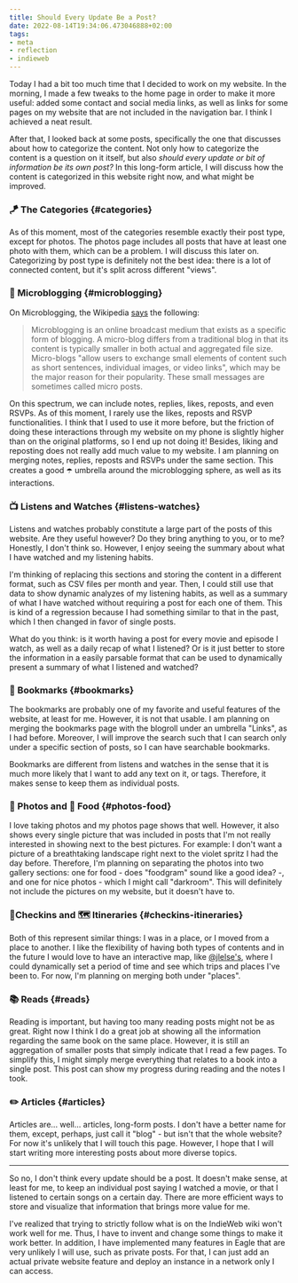 ```yaml
---
title: Should Every Update Be a Post?
date: 2022-08-14T19:34:06.473046888+02:00
tags:
- meta
- reflection
- indieweb
---
```


Today I had a bit too much time that I decided to work on my website. In the morning, I made a few tweaks to the home page in order to make it more useful: added some contact and social media links, as well as links for some pages on my website that are not included in the navigation bar. I think I achieved a neat result.

<!--more-->

After that, I looked back at some posts, specifically the one that discusses about how to categorize the content. Not only how to categorize the content is a question on it itself, but also _should every update or bit of information be its own post?_ In this long-form article, I will discuss how the content is categorized in this website right now, and what might be improved.

### 🪁 The Categories {#categories}

As of this moment, most of the categories resemble exactly their post type, except for photos. The photos page includes all posts that have at least one photo with them, which can be a problem. I will discuss this later on. Categorizing by post type is definitely not the best idea: there is a lot of connected content, but it's split across different "views".

### 💬 Microblogging {#microblogging}

On Microblogging, the Wikipedia [says](https://en.wikipedia.org/wiki/Microblogging) the following:

> Microblogging is an online broadcast medium that exists as a specific form of blogging. A micro-blog differs from a traditional blog in that its content is typically smaller in both actual and aggregated file size. Micro-blogs "allow users to exchange small elements of content such as short sentences, individual images, or video links", which may be the major reason for their popularity. These small messages are sometimes called micro posts.

On this spectrum, we can include notes, replies, likes, reposts, and even RSVPs. As of this moment, I rarely use the likes, reposts and RSVP functionalities. I think that I used to use it more before, but the friction of doing these interactions through my website on my phone is slightly higher than on the original platforms, so I end up not doing it! Besides, liking and reposting does not really add much value to my website. I am planning on merging notes, replies, reposts and RSVPs under the same section. This creates a good ☂️ umbrella around the microblogging sphere, as well as its interactions.

### 📺 Listens and Watches {#listens-watches}

Listens and watches probably constitute a large part of the posts of this website. Are they useful however? Do they bring anything to you, or to me? Honestly, I don't think so. However, I enjoy seeing the summary about what I have watched and my listening habits.

I'm thinking of replacing this sections and storing the content in a different format, such as CSV files per month and year. Then, I could still use that data to show dynamic analyzes of my listening habits, as well as a summary of what I have watched without requiring a post for each one of them. This is kind of a regression because I had something similar to that in the past, which I then changed in favor of single posts.

What do you think: is it worth having a post for every movie and episode I watch, as well as a daily recap of what I listened? Or is it just better to store the information in a easily parsable format that can be used to dynamically present a summary of what I listened and watched?

### 🔖 Bookmarks {#bookmarks}

The bookmarks are probably one of my favorite and useful features of the website, at least for me. However, it is not that usable. I am planning on merging the bookmarks page with the blogroll under an umbrella "Links", as I had before. Moreover, I will improve the search such that I can search only under a specific section of posts, so I can have searchable bookmarks.

Bookmarks are different from listens and watches in the sense that it is much more likely that I want to add any text on it, or tags. Therefore, it makes sense to keep them as individual posts.

### 📸 Photos and 🥗 Food {#photos-food}

I love taking photos and my photos page shows that well. However, it also shows every single picture that was included in posts that I'm not really interested in showing next to the best pictures. For example: I don't want a picture of a breathtaking landscape right next to the violet spritz I had the day before. Therefore, I'm planning on separating the photos into two gallery sections: one for food - does "foodgram" sound like a good idea? -, and one for nice photos - which I might call "darkroom". This will definitely not include the pictures on my website, but it doesn't have to.

### 📍Checkins and 🗺 Itineraries {#checkins-itineraries}

Both of this represent similar things: I was in a place, or I moved from a place to another. I like the flexibility of having both types of contents and in the future I would love to have an interactive map, like [@jlelse's](https://jlelse.blog/map), where I could dynamically set a period of time and see which trips and places I've been to. For now, I'm planning on merging both under "places".

### 📚 Reads {#reads}

Reading is important, but having too many reading posts might not be as great. Right now I think I do a great job at showing all the information regarding the same book on the same place. However, it is still an aggregation of smaller posts that simply indicate that I read a few pages. To simplify this, I might simply merge everything that relates to a book into a single post. This post can show my progress during reading and the notes I took.

### ✏️ Articles {#articles}

Articles are... well... articles, long-form posts. I don't have a better name for them, except, perhaps, just call it "blog" - but isn't that the whole website? For now it's unlikely that I will touch this page. However, I hope that I will start writing more interesting posts about more diverse topics.

---

So no, I don't think every update should be a post. It doesn't make sense, at least for me, to keep an individual post saying I watched a movie, or that I listened to certain songs on a certain day. There are more efficient ways to store and visualize that information that brings more value for me.

I've realized that trying to strictly follow what is on the IndieWeb wiki won't work well for me. Thus, I have to invent and change some things to make it work better. In addition, I have implemented many features in Eagle that are very unlikely I will use, such as private posts. For that, I can just add an actual private website feature and deploy an instance in a network only I can access.
